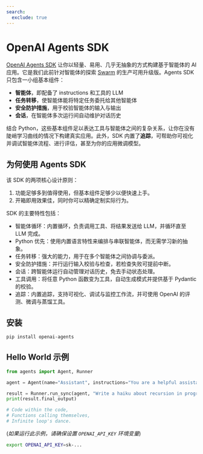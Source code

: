 ```yaml
---
search:
  exclude: true
---
```

# OpenAI Agents SDK

[OpenAI Agents SDK](https://github.com/openai/openai-agents-python) 让你以轻量、易用、几乎无抽象的方式构建基于智能体的 AI 应用。它是我们此前针对智能体的探索 [Swarm](https://github.com/openai/swarm/tree/main) 的生产可用升级版。Agents SDK 只包含一小组基本组件：

- **智能体**，即配备了 instructions 和工具的 LLM
- **任务转移**，使智能体能将特定任务委托给其他智能体
- **安全防护措施**，用于校验智能体的输入与输出
- **会话**，在智能体多次运行间自动维护对话历史

结合 Python，这些基本组件足以表达工具与智能体之间的复杂关系，让你在没有陡峭学习曲线的情况下构建真实应用。此外，SDK 内置了**追踪**，可帮助你可视化并调试智能体流程、进行评估，甚至为你的应用微调模型。

## 为何使用 Agents SDK

该 SDK 的两项核心设计原则：

1. 功能足够多到值得使用，但基本组件足够少以便快速上手。
2. 开箱即用效果佳，同时你可以精确定制实际行为。

SDK 的主要特性包括：

- 智能体循环：内置循环，负责调用工具、将结果发送给 LLM，并循环直至 LLM 完成。
- Python 优先：使用内置语言特性来编排与串联智能体，而无需学习新的抽象。
- 任务转移：强大的能力，用于在多个智能体之间协调与委派。
- 安全防护措施：并行运行输入校验与检查，若检查失败可提前中断。
- 会话：跨智能体运行自动管理对话历史，免去手动状态处理。
- 工具调用：将任意 Python 函数变为工具，自动生成模式并提供基于 Pydantic 的校验。
- 追踪：内置追踪，支持可视化、调试与监控工作流，并可使用 OpenAI 的评测、微调与蒸馏工具。

## 安装

```bash
pip install openai-agents
```

## Hello World 示例

```python
from agents import Agent, Runner

agent = Agent(name="Assistant", instructions="You are a helpful assistant")

result = Runner.run_sync(agent, "Write a haiku about recursion in programming.")
print(result.final_output)

# Code within the code,
# Functions calling themselves,
# Infinite loop's dance.
```

(_如果运行此示例，请确保设置 `OPENAI_API_KEY` 环境变量_)

```bash
export OPENAI_API_KEY=sk-...
```